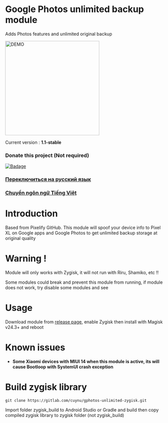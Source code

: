 # Google Photos unlimited backup module
Adds Photos features and unlimited original backup

<a href="https://gitlab.com/cuynu/gphotos-unlimited-zygisk#usage">
<img alt="DEMO" src="https://github.com/cuynu/gphotos-unlimited-magisk/assets/90895715/154b2d25-6341-4131-a70f-99a8a0d1740e" width="300" height="300" />
</a>

</p>

Current version : **1.1-stable**

### Donate this project (Not required)
<p align="left">
    <a href="https://github.com/sponsors/cuynu"><img src="https://img.shields.io/badge/Support%20Project-%E2%9D%A4-%23db61a2.svg?&logo=github&logoColor=white&labelColor=181717&style=flat-square" alt="Badage"></img></a>


### [Переключиться на русский язык](https://gitlab.com/cuynu/gphotos-unlimited-zygisk/-/wiki/RU)

### [Chuyển ngôn ngữ Tiếng Việt](https://gitlab.com/cuynu/gphotos-unlimited-zygisk/-/wiki/VI)

# Introduction 
Based from Pixelify GitHub. This module will spoof your device info to Pixel XL on Google apps and Google Photos to get unlimited backup storage at original quality

# Warning !
Module will only works with Zygisk, it will not run with Riru, Shamiko, etc !!

Some modules could break and prevent this module from running, if module does not work, try disable some modules and see

# Usage 
Download module from [release page](https://gitlab.com/cuynu/gphotos-unlimited-zygisk/-/releases), enable Zygisk then install with Magisk v24.3+ and reboot

# Known issues 
- **Some Xiaomi devices with MIUI 14 when this module is active, its will cause Bootloop with SystemUI crash exception**

# Build zygisk library
`git clone https://gitlab.com/cuynu/gphotos-unlimited-zygisk.git`

Import folder zygisk_build to Android Studio or Gradle and build then copy compiled zygisk library to zygisk folder (not zygisk_build)
